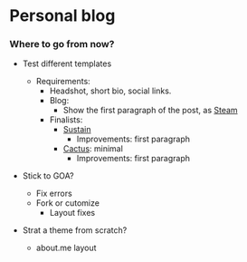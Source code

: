 # Personal blog

### Where to go from now?

* Test different templates
  * Requirements:
    * Headshot, short bio, social links.
    * Blog: 
      * Show the first paragraph of the post, as [Steam](http://themes.gohugo.io/theme/steam/)
    * Finalists:
      * [Sustain](http://themes.gohugo.io/hugo-sustain/)
        * Improvements: first paragraph
      * [Cactus](http://themes.gohugo.io/cactus/): minimal
        * Improvements: first paragraph

* Stick to GOA?
  * Fix errors
  * Fork or cutomize
    * Layout fixes

* Strat a theme from scratch?
  * about.me layout

